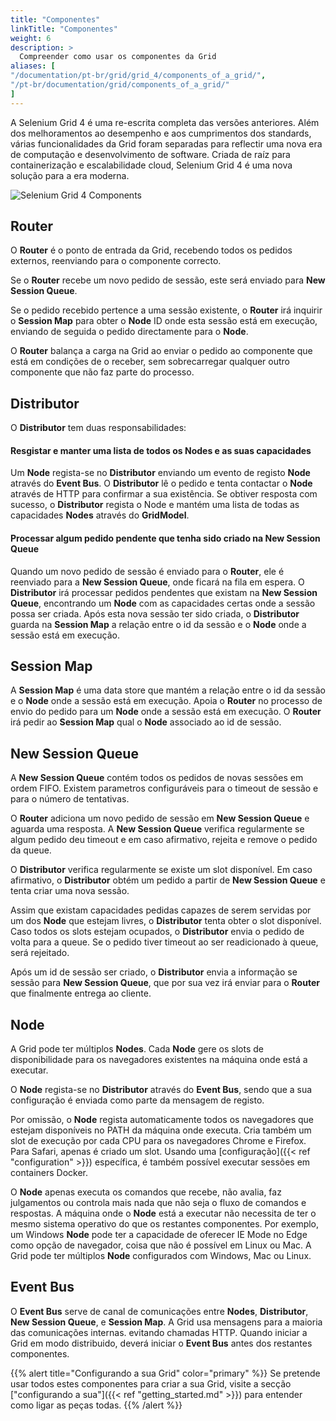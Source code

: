 ```yaml
---
title: "Componentes"
linkTitle: "Componentes"
weight: 6
description: >
  Compreender como usar os componentes da Grid
aliases: [
"/documentation/pt-br/grid/grid_4/components_of_a_grid/",
"/pt-br/documentation/grid/components_of_a_grid/"
]
---
```


A Selenium Grid 4 é uma re-escrita completa das versões anteriores. Além dos melhoramentos ao desempenho
e aos cumprimentos dos standards, várias funcionalidades da Grid foram separadas para reflectir uma
nova era de computação e desenvolvimento de software. Criada de raíz para containerização e
escalabilidade cloud, Selenium Grid 4 é uma nova solução para a era moderna.


![Selenium Grid 4 Components](/images/documentation/grid/components.png)

## Router

O **Router** é o ponto de entrada da Grid, recebendo todos os pedidos externos, reenviando para o componente correcto.

Se o **Router** recebe um novo pedido de sessão, este será enviado para **New Session Queue**.

Se o pedido recebido pertence a uma sessão existente, o **Router** irá inquirir o **Session Map** para obter
o **Node** ID onde esta sessão está em execução, enviando de seguida o pedido directamente para o **Node**.

O **Router** balança a carga na Grid ao enviar o pedido ao componente que está em condições de o receber,
sem sobrecarregar qualquer outro componente que não faz parte do processo.

## Distributor

O **Distributor** tem duas responsabilidades:

#### Resgistar e manter uma lista de todos os Nodes e as suas capacidades

Um **Node** regista-se no **Distributor** enviando um evento de registo **Node** através do
**Event Bus**. O **Distributor** lê o pedido e tenta contactar o **Node** através de HTTP
para confirmar a sua existência. Se obtiver resposta com sucesso, o **Distributor** regista
o Node e mantém uma lista de todas as capacidades **Nodes** através do **GridModel**.

#### Processar algum pedido pendente que tenha sido criado na New Session Queue

Quando um novo pedido de sessão é enviado para o **Router**, ele é reenviado para a **New Session Queue**,
onde ficará na fila em espera. O **Distributor** irá processar pedidos pendentes que existam na **New Session Queue**, 
encontrando um **Node** com as capacidades certas onde a sessão possa ser criada. Após esta nova
sessão ter sido criada, o **Distributor** guarda na **Session Map** a relação entre o id da sessão e 
o **Node** onde a sessão está em execução.

## Session Map

A **Session Map** é uma data store que mantém a relação entre o id da sessão e o **Node** 
onde a sessão está em execução. Apoia o **Router** no processo de envio do pedido para um **Node**
onde a sessão está em execução. O **Router** irá pedir ao **Session Map** qual o **Node** associado
ao id de sessão.

## New Session Queue

A **New Session Queue** contém todos os pedidos de novas sessões em ordem FIFO. Existem parametros
configuráveis para o timeout de sessão e para o número de tentativas.

O **Router** adiciona um novo pedido de sessão em **New Session Queue** e aguarda uma resposta.
A **New Session Queue** verifica regularmente se algum pedido deu timeout e em caso afirmativo,
rejeita e remove o pedido da queue.

O **Distributor** verifica regularmente se existe um slot disponível. Em caso afirmativo, o **Distributor**
obtém um pedido a partir de **New Session Queue** e tenta criar uma nova sessão.

Assim que existam capacidades pedidas capazes de serem servidas por um dos **Node** que estejam livres,
o **Distributor** tenta obter o slot disponível. Caso todos os slots estejam ocupados, o **Distributor**
envia o pedido de volta para a queue. Se o pedido tiver timeout ao ser readicionado à queue, será rejeitado.

Após um id de sessão ser criado, o **Distributor** envia a informação se sessão para **New Session Queue**,
que por sua vez irá enviar para o **Router** que finalmente entrega ao cliente.

## Node

A Grid pode ter múltiplos **Nodes**. Cada **Node** gere os slots de disponibilidade para os navegadores existentes
na máquina onde está a executar.

O **Node** regista-se no **Distributor** através do **Event Bus**, sendo que a sua configuração é enviada
como parte da mensagem de registo.

Por omissão, o **Node** regista automaticamente todos os navegadores que estejam disponíveis no PATH da máquina onde
executa. Cria também um slot de execução por cada CPU para os navegadores Chrome e Firefox. Para Safari,
apenas é criado um slot. Usando uma [configuração]({{< ref "configuration" >}}) específica, é também
possível executar sessões em containers Docker.

O **Node** apenas executa os comandos que recebe, não avalia, faz julgamentos ou controla mais nada que não seja
o fluxo de comandos e respostas. A máquina onde o **Node** está a executar não necessita de ter o mesmo sistema
operativo do que os restantes componentes. Por exemplo, um Windows **Node** pode ter a capacidade de oferecer 
IE Mode no Edge como opção de navegador, coisa que não é possível em Linux ou Mac. A Grid pode ter múltiplos 
**Node** configurados com Windows, Mac ou Linux.

## Event Bus

O **Event Bus** serve de canal de comunicações entre **Nodes**, **Distributor**, **New Session Queue**, 
e **Session Map**. A Grid usa mensagens para a maioria das comunicações internas. evitando chamadas HTTP.
Quando iniciar a Grid em modo distribuido, deverá iniciar o **Event Bus** antes dos restantes componentes.

{{% alert title="Configurando a sua Grid" color="primary" %}}
Se pretende usar todos estes componentes para criar a sua Grid, 
visite a secção ["configurando a sua"]({{< ref "getting_started.md" >}})
para entender como ligar as peças todas.
{{% /alert %}}
